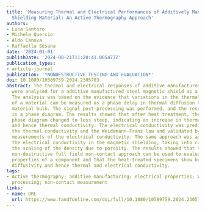 ```yaml
---
title: 'Measuring Thermal and Electrical Performances of Additively Manufactured Magnetic
  Shielding Material: An Active Thermography Approach'
authors:
- Luca Santoro
- Michele Quercio
- Aldo Canova
- Raffaella Sesana
date: '2024-01-01'
publishDate: '2024-08-21T11:20:41.005477Z'
publication_types:
- article-journal
publication: '*NONDESTRUCTIVE TESTING AND EVALUATION*'
doi: 10.1080/10589759.2024.2305703
abstract: The thermal and electrical responses of additive manufactured specimens
  were analysed for a additive manufactured steel magnetic shield as a case study.
  The analysis was based on the evidence that variations in the thermal properties
  of a material can be measured as a phase delay in thermal diffusion through the
  material bulk. The signal post-processing was performed, and the results were presented
  in a phase diagram. The results showed that after heat treatment, the slope of the
  phase diagram changed to less steep, indicating an increase in thermal diffusivity
  and hence thermal conductivity. The electrical conductivity was predicted using
  the thermal conductivity and the Weidemann-Franz law and validated by experimental
  measurements of the electrical conductivity. The same approach was applied to predict
  the electrical conductivity in the magnetic shielding, taking into consideration
  the scaling of the density due to porosity. The results showed that the thermographic
  non-destructive full field non-contact approach can be used to evaluate the electrical
  properties of a component and that the heat-treated specimens show better thermal
  diffusivity and hence thermal and electrical conductivity.
tags:
- Active thermography; additive manufacturing; electrical properties; Wiedemann-Franzimage
  processing; non-contact measurement
links:
- name: URL
  url: https://www.tandfonline.com/doi/full/10.1080/10589759.2024.2305703
---
```

